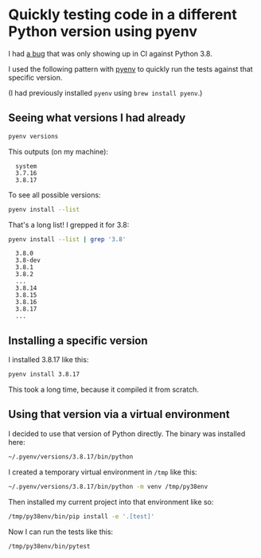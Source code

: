 # Quickly testing code in a different Python version using pyenv

I had [a bug](https://github.com/simonw/llm/issues/82#issuecomment-1629735729) that was only showing up in CI against Python 3.8.

I used the following pattern with [pyenv](https://github.com/pyenv/pyenv) to quickly run the tests against that specific version.

(I had previously installed `pyenv` using `brew install pyenv`.)

## Seeing what versions I had already

```bash
pyenv versions
```
This outputs (on my machine):
```
  system
  3.7.16
  3.8.17
```
To see all possible versions:
```bash
pyenv install --list
```
That's a long list! I grepped it for 3.8:
```bash
pyenv install --list | grep '3.8'
```
```
  3.8.0
  3.8-dev
  3.8.1
  3.8.2
  ...
  3.8.14
  3.8.15
  3.8.16
  3.8.17
  ...
```
## Installing a specific version

I installed 3.8.17 like this:
```bash
pyenv install 3.8.17
```
This took a long time, because it compiled it from scratch.

## Using that version via a virtual environment

I decided to use that version of Python directly. The binary was installed here:
```bash
~/.pyenv/versions/3.8.17/bin/python
```
I created a temporary virtual environment in `/tmp` like this:
```bash
~/.pyenv/versions/3.8.17/bin/python -m venv /tmp/py38env
```
Then installed my current project into that environment like so:
```bash
/tmp/py38env/bin/pip install -e '.[test]'
```
Now I can run the tests like this:
```bash
/tmp/py38env/bin/pytest
```
